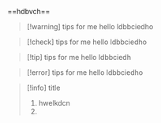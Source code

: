 
==hdbvch==

>[!warning] tips for me
>hello
>ldbbciedho

>[!check] tips for me
>hello
>ldbbciedho

>[!tip] tips for me
>hello
>ldbbciedh

>[!error] tips for me
>hello
>ldbbciedho


>[!info] title
>1. hwelkdcn
>2.
